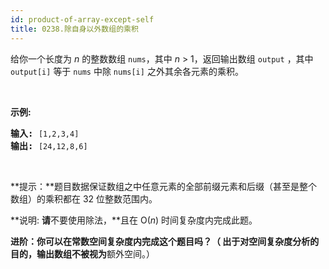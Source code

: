 ```yaml
---
id: product-of-array-except-self
title: 0238.除自身以外数组的乘积
---
```

给你一个长度为 _n_ 的整数数组 <code>nums</code>，其中 _n_ &gt; 1，返回输出数组 <code>output</code> ，其中 <code>output[i]</code> 等于 <code>nums</code> 中除 <code>nums[i]</code> 之外其余各元素的乘积。

 

**示例:**


<pre><strong>输入:</strong> <code>[1,2,3,4]</code><br/><strong>输出:</strong> <code>[24,12,8,6]</code></pre>

 

**提示：**题目数据保证数组之中任意元素的全部前缀元素和后缀（甚至是整个数组）的乘积都在 32 位整数范围内。

**说明: **请**不要使用除法，**且在 O(_n_) 时间复杂度内完成此题。

**进阶：**你可以在常数空间复杂度内完成这个题目吗？（ 出于对空间复杂度分析的目的，输出数组**不被视为**额外空间。）
